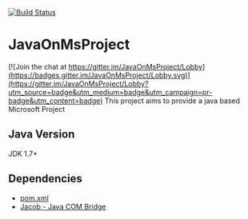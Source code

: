 [![Build Status](https://travis-ci.org/evildracula/JavaOnMsProject.svg?branch=master)](https://travis-ci.org/evildracula/JavaOnMsProject)
# JavaOnMsProject

[![Join the chat at https://gitter.im/JavaOnMsProject/Lobby](https://badges.gitter.im/JavaOnMsProject/Lobby.svg)](https://gitter.im/JavaOnMsProject/Lobby?utm_source=badge&utm_medium=badge&utm_campaign=pr-badge&utm_content=badge)
This project aims to provide a java based Microsoft Project

## Java Version
JDK 1.7+

## Dependencies
* [pom.xml](./pom.xml)
* [Jacob - Java COM Bridge](https://sourceforge.net/projects/jacob-project/)
